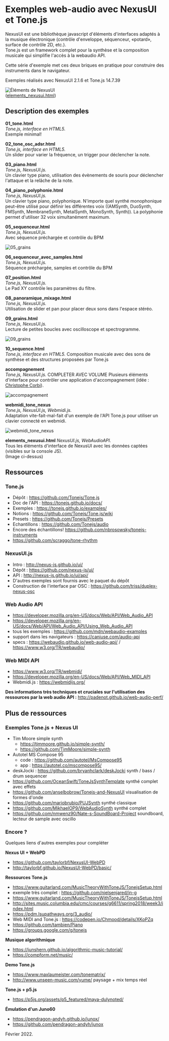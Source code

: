 # Exemples web-audio avec NexusUI et Tone.js

NexusUI est une bibliothèque javascript d'éléments d'interfaces adaptés à la musique électronique (contrôle d'enveloppe, séquenceur, «potard», surface de contrôle 2D, etc.).  
Tone.js est un framework complet pour la synthèse et la composition musicale qui simplifie l'accès à la webaudio API.  

Cette série d'exemple met ces deux briques en pratique pour construire des instruments dans le navigateur.

Exemples réalisés avec NexusUI 2.1.6 et Tone.js 14.7.39

![Éléments de NexusUI](./assets/nexus_ui_elements.png?0)  
 ([elements_nexusui.html](./elements_nexusui.html))

## Description des exemples

**01_tone.html**  
_Tone.js, interface en HTML5._  
Exemple minimal!

**02_tone_osc_adsr.html**  
_Tone.js, interface en HTML5._  
Un slider pour varier la fréquence, un trigger pour déclencher la note.

**03_piano.html**  
_Tone.js, NexusUI.js._   
Un clavier type piano, utilisation des évènements de souris pour déclencher l'attaque et la relâche de la note.

**04_piano_polyphonie.html**  
_Tone.js, NexusUI.js._  
Un clavier type piano, polyphonique. N'importe quel synthé monophonique peut-être utilisé pour définir les différentes voix ((AMSynth, DuoSynth, FMSynth, MembraneSynth, MetalSynth, MonoSynth, Synth)). La polyphonie permet d'utiliser 32 voix simultanément maximum.  

**05_sequenceur.html**  
_Tone.js, NexusUI.js._  
Avec séquence préchargée et contrôle du BPM

![05_grains](./assets/05_sequenceur.png?1)

**06_sequenceur_avec_samples.html**  
_Tone.js, NexusUI.js._  
Séquence préchargée, samples et contrôle du BPM

**07_position.html**  
_Tone.js, NexusUI.js._  
Le Pad XY contrôle les paramètres du filtre.

**08_panoramique_mixage.html**  
_Tone.js, NexusUI.js._  
Utilisation de slider et pan pour placer deux sons dans l'espace stéréo.

**09_grains.html**  
_Tone.js, NexusUI.js._  
Lecture de petites boucles avec oscilloscope et spectrogramme.

![09_grains](./assets/09_grains.png?1)

**10_sequence.html**  
_Tone.js, interface en HTML5._
Composition musicale avec des sons de synthèse et des structures proposées par Tone.js

**accompagnement**  
_Tone.js, NexusUI.js._
COMPLETER AVEC VOLUME
Plusieurs éléments d'interface pour contrôler une application d'accompagnement (idée : [Christophe Corbi](http://brettl.fr)).

![accompagnement](./assets/accompagnement.png?1)

**webmidi_tone_nexus**  
_Tone.js, NexusUI.js, Webmidi.js._  
Adaptation vite-fait-mal-fait d'un exemple de l'API Tone.js pour utiliser un clavier connecté en webmidi.

![webmidi_tone_nexus](./assets/test_webmidi.png?0)  

**elements_nexusui.html**
_NexusUI.js, WebAudioAPI._  
Tous les éléments d'interface de NexusUI avec les données captées (visibles sur la console JS).  
(Image ci-dessus)

## Ressources

### Tone.js
  * Dépôt : https://github.com/Tonejs/Tone.js
  * Doc de l'API : https://tonejs.github.io/docs/
  * Exemples : https://tonejs.github.io/examples/
  * Notions : https://github.com/Tonejs/Tone.js/wiki
  * Presets : https://github.com/Tonejs/Presets
  * Echantillons : https://github.com/Tonejs/audio
  * Encore des échantillons! https://github.com/nbrosowsky/tonejs-instruments
  * https://github.com/scraggo/tone-rhythm

### NexusUI.js
  * Intro : http://nexus-js.github.io/ui/
  * Dépôt : https://github.com/nexus-js/ui/
  * API : http://nexus-js.github.io/ui/api/
  * D'autres exemples sont fournis avec le paquet du dépôt
  * Construction de l'interface par OSC : https://github.com/triss/duplex-nexus-osc

### Web Audio API
  * https://developer.mozilla.org/en-US/docs/Web/API/Web_Audio_API
  * https://developer.mozilla.org/en-US/docs/Web/API/Web_Audio_API/Using_Web_Audio_API
  * tous les exemples : https://github.com/mdn/webaudio-examples
  * support dans les navigateurs : https://caniuse.com/audio-api
  * specs : https://webaudio.github.io/web-audio-api/  /  https://www.w3.org/TR/webaudio/

### Web MIDI API
  * https://www.w3.org/TR/webmidi/
  * https://developer.mozilla.org/en-US/docs/Web/API/Web_MIDI_API
  * Webmidi.js : https://webmidijs.org/

**Des informations très techniques et cruciales sur l'utilisation des ressources par la web audio API :** http://padenot.github.io/web-audio-perf/

## Plus de ressources

### Exemples Tone.js + Nexus UI  
  * Tim Moore simple synth
    * https://timmoore.github.io/simple-synth/
    * https://github.com/TimMoore/simple-synth
  * Autotel MS Compose 95
    * code : https://github.com/autotel/MsCompose95
    * app : https://autotel.co/mscompose95/
  * deskJocki : https://github.com/bryanhclark/deskJocki synth / bass / drum sequencer
  * https://github.com/OceanSwift/ToneJsSynthTemplate synthé complet avec effets
  * https://github.com/anselbobrow/Tonejs-and-NexusUI visualisation de formes d'onde
  * https://github.com/mariobrubio/PUJSynth synthé classique
  * https://github.com/MikhaelOP9/WebAudioSynth synthé complet
  * https://github.com/nmwenz90/Nate-s-SoundBoard-Project soundboard, lecteur de sample avec oscillo

### Encore ?

Quelques liens d'autres exemples pour compléter

**Nexus UI + WebPD**  
  * https://github.com/taylorbf/NexusUI-WebPD
  * http://taylorbf.github.io/NexusUI-WebPD/basic/

**Ressources Tone.js**
  * https://www.guitarland.com/MusicTheoryWithToneJS/TonejsSetup.html
  * exemple très complet : https://github.com/nielsenjared/in-g
  * https://www.guitarland.com/MusicTheoryWithToneJS/TonejsSetup.html
  * http://sites.music.columbia.edu/cmc/courses/g6611/spring2018/week3/index.html
  * https://pdm.lsupathways.org/3_audio/
  * Web MIDI and Tone.js : https://codepen.io/Chmood/details/XKoPZq
  * https://github.com/tambien/Piano
  * https://groups.google.com/g/tonejs

**Musique algorithmique**
  * https://junshern.github.io/algorithmic-music-tutorial/
  * https://compform.net/music/

**Demo Tone.js**
  * https://www.maxlaumeister.com/tonematrix/
  * http://www.unseen-music.com/yume/ paysage + mix temps réel

**Tone.js + p5.js**
  * https://p5js.org/assets/p5_featured/maya-dulynoted/

**Émulation d'un Juno60**
  * https://pendragon-andyh.github.io/junox/
  * https://github.com/pendragon-andyh/junox




Février 2022.
